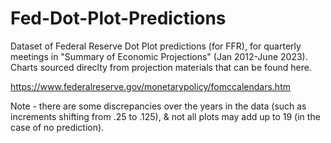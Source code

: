 # Fed-Dot-Plot-Predictions
Dataset of Federal Reserve Dot Plot predictions (for FFR), for quarterly meetings in "Summary of Economic Projections" (Jan 2012-June 2023). Charts sourced direclty from projection materials that can be found here.

https://www.federalreserve.gov/monetarypolicy/fomccalendars.htm


Note - there are some discrepancies over the years in the data (such as increments shifting from .25 to .125), & not all plots may add up to 19 (in the case of no prediction).
